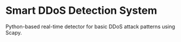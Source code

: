 # Smart DDoS Detection System

Python-based real-time detector for basic DDoS attack patterns using Scapy.
